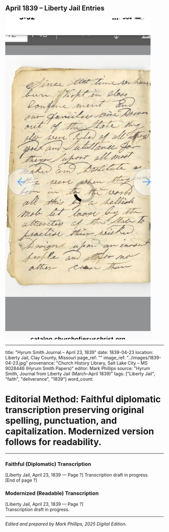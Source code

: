 ## April 1839 – Liberty Jail Entries

![Manuscript page thumbnail](../images/1839-04-23.jpg)

---
title: "Hyrum Smith Journal – April 23, 1839"
date: 1839-04-23
location: Liberty Jail, Clay County, Missouri
page_ref: ""
image_ref: "../images/1839-04-23.jpg"
provenance: "Church History Library, Salt Lake City – MS 9028446 (Hyrum Smith Papers)"
editor: Mark Phillips
source: "Hyrum Smith, Journal from Liberty Jail (March–April 1839)"
tags: ["Liberty Jail", "faith", "deliverance", "1839"]
word_count:
# Editorial Method: Faithful diplomatic transcription preserving original spelling, punctuation, and capitalization. Modernized version follows for readability.
---

### Faithful (Diplomatic) Transcription
[Liberty Jail, April 23, 1839 — Page ?]
Transcription draft in progress.  
[End of page ?]

### Modernized (Readable) Transcription
[Liberty Jail, April 23, 1839 — Page ?]  
Transcription draft in progress.

---
*Edited and prepared by Mark Phillips, 2025 Digital Edition.*

